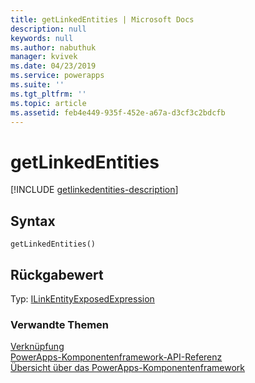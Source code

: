 ```yaml
---
title: getLinkedEntities | Microsoft Docs
description: null
keywords: null
ms.author: nabuthuk
manager: kvivek
ms.date: 04/23/2019
ms.service: powerapps
ms.suite: ''
ms.tgt_pltfrm: ''
ms.topic: article
ms.assetid: feb4e449-935f-452e-a67a-d3cf3c2bdcfb
---
```


# <a name="getlinkedentities"></a>getLinkedEntities

[!INCLUDE [getlinkedentities-description](includes/getlinkedentities-description.md)]

## <a name="syntax"></a>Syntax

`getLinkedEntities()`

## <a name="return-value"></a>Rückgabewert

Typ: [ILinkEntityExposedExpression](../ilinkentityexposedexpression.md)


### <a name="related-topics"></a>Verwandte Themen

[Verknüpfung](../linking.md)<br/>
[PowerApps-Komponentenframework-API-Referenz](../../reference/index.md)<br/>
[Übersicht über das PowerApps-Komponentenframework](../../overview.md)
